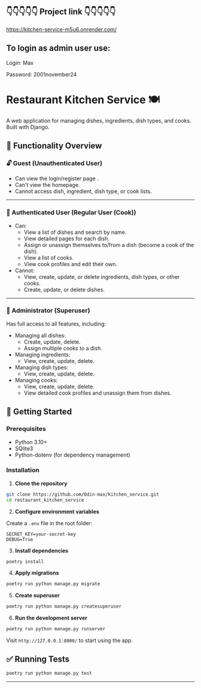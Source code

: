 ## 👇👇👇👇👇 Project link 👇👇👇👇👇

https://kitchen-service-m5u6.onrender.com/


## To login as admin user use:
  Login: Max
  
  Password: 2001november24



# Restaurant Kitchen Service 🍽️

A web application for managing dishes, ingredients, dish types, and cooks. Built with Django.

## 👥 Functionality Overview

### 🔓 Guest (Unauthenticated User)

- Can view the login/register page .
- Can't view the homepage.
- Cannot access dish, ingredient, dish type, or cook lists.

---

### 👤 Authenticated User (Regular User (Cook))

- Can:
  - View a list of dishes and search by name.
  - View detailed pages for each dish.
  - Assign or unassign themselves to/from a dish (become a cook of the dish).
  - View a list of cooks.
  - View cook profiles and edit their own.
- Cannot:
  - View, create, update, or delete ingredients, dish types, or other cooks.
  - Create, update, or delete dishes.

---

### 👑 Administrator (Superuser)

Has full access to all features, including:

- Managing all dishes:
  - Create, update, delete.
  - Assign multiple cooks to a dish.
- Managing ingredients:
  - View, create, update, delete.
- Managing dish types:
  - View, create, update, delete.
- Managing cooks:
  - View, create, update, delete.
  - View detailed cook profiles and unassign them from dishes.


## 🚀 Getting Started

### Prerequisites

- Python 3.10+
- SQlite3
- Python-dotenv (for dependency management)

### Installation

1. **Clone the repository**

```bash
git clone https://github.com/Odin-max/kitchen_service.git
cd restaurant_kitchen_service
```

2. **Configure environment variables**

Create a `.env` file in the root folder:

```env
SECRET_KEY=your-secret-key
DEBUG=True
```

3. **Install dependencies**

```bash
poetry install
```

4. **Apply migrations**

```bash
poetry run python manage.py migrate
```

5. **Create superuser**

```bash
poetry run python manage.py createsuperuser
```

6. **Run the development server**

```bash
poetry run python manage.py runserver
```

Visit `http://127.0.0.1:8000/` to start using the app.

## ✅ Running Tests

```bash
poetry run python manage.py test
```

---
